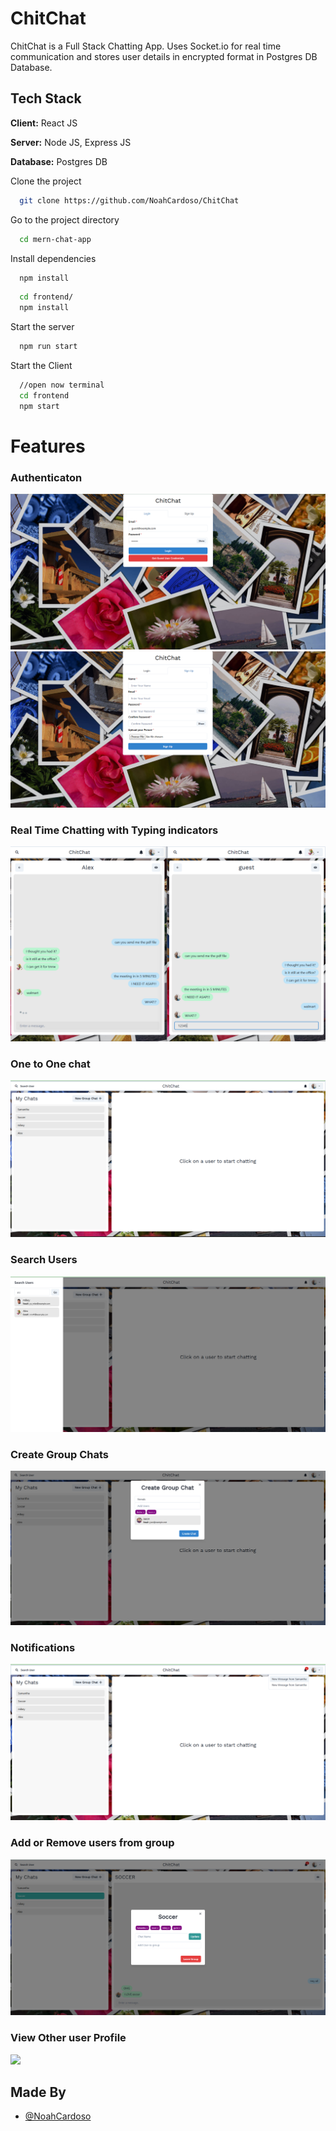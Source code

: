 # ChitChat

ChitChat is a Full Stack Chatting App.
Uses Socket.io for real time communication and stores user details in encrypted format in Postgres DB Database.
## Tech Stack

**Client:** React JS

**Server:** Node JS, Express JS

**Database:** Postgres DB

Clone the project

```bash
  git clone https://github.com/NoahCardoso/ChitChat
```

Go to the project directory

```bash
  cd mern-chat-app
```

Install dependencies

```bash
  npm install
```

```bash
  cd frontend/
  npm install
```

Start the server

```bash
  npm run start
```
Start the Client

```bash
  //open now terminal
  cd frontend
  npm start
```

# Features

### Authenticaton
![](https://raw.githubusercontent.com/NoahCardoso/ChitChat/main/screenshots/login.png)
![](https://raw.githubusercontent.com/NoahCardoso/ChitChat/main/screenshots/signup.png)
### Real Time Chatting with Typing indicators
![](https://raw.githubusercontent.com/NoahCardoso/ChitChat/main/screenshots/typing.png)
### One to One chat
![](https://raw.githubusercontent.com/NoahCardoso/ChitChat/main/screenshots/onetoone.png)
### Search Users
![](https://raw.githubusercontent.com/NoahCardoso/ChitChat/main/screenshots/searchusers.png)
### Create Group Chats
![](https://raw.githubusercontent.com/NoahCardoso/ChitChat/main/screenshots/creategc.png)
### Notifications 
![](https://raw.githubusercontent.com/NoahCardoso/ChitChat/main/screenshots/notif.png)
### Add or Remove users from group
![](https://raw.githubusercontent.com/NoahCardoso/ChitChat/main/screenshots/addrm.png)
### View Other user Profile
![](https://raw.githubusercontent.com/NoahCardoso/ChitChat/main/screenshots/viewprofile.png)
## Made By

- [@NoahCardoso](https://raw.githubusercontent.com/NoahCardoso)
